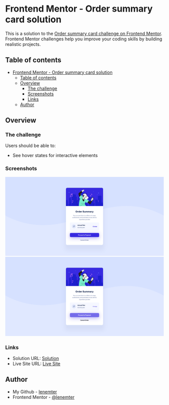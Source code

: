 # Frontend Mentor - Order summary card solution

This is a solution to the [Order summary card challenge on Frontend Mentor](https://www.frontendmentor.io/challenges/order-summary-component-QlPmajDUj). Frontend Mentor challenges help you improve your coding skills by building realistic projects.

## Table of contents

- [Frontend Mentor - Order summary card solution](#frontend-mentor---order-summary-card-solution)
  - [Table of contents](#table-of-contents)
  - [Overview](#overview)
    - [The challenge](#the-challenge)
    - [Screenshots](#screenshots)
    - [Links](#links)
  - [Author](#author)

## Overview

### The challenge

Users should be able to:

- See hover states for interactive elements

### Screenshots

![Screenshot](./screenshots/screenshot.png)
![Screenshot Hover](./screenshots/screenshot_hover.png)

### Links

- Solution URL: [Solution](https://www.frontendmentor.io/solutions/order-summary-component-CWhMltnrGt)
- Live Site URL: [Live Site](https://lenemter.github.io/order-summary-component/)

## Author

- My Github - [lenemter](https://github.com/lenemter)
- Frontend Mentor - [@lenemter](https://www.frontendmentor.io/profile/lenemter)
